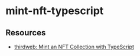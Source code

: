 # mint-nft-typescript

## Resources
- [thirdweb: Mint an NFT Collection with TypeScript](https://thirdweb.com/portal/guides/mint-nft-collection-using-typescript-sdk)
